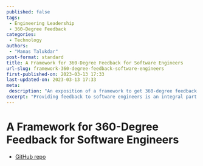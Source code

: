 ```yaml
---
published: false
tags:
 - Engineering Leadership
 - 360-Degree Feedback
categories:
 - Technology
authors:
 - "Manas Talukdar"
post-format: standard
title: A Framework for 360-Degree Feedback for Software Engineers
url-slug: framework-360-degree-feedback-software-engineers
first-published-on: 2023-03-13 17:33
last-updated-on: 2023-03-13 17:33
meta:
 description: "An exposition of a framework to get 360-degree feedback for software engineers."
excerpt: "Providing feedback to software engineers is an integral part of supporting teams and organizations."
---
```


# A Framework for 360-Degree Feedback for Software Engineers

- [GitHub repo](https://github.com/manastalukdar/engineering-360-degree-feedback)
